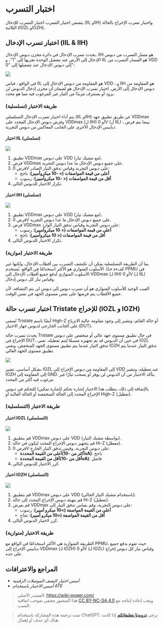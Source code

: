 # اختبار التسرب

يتضمن اختبار التسرب اختبار التسرب للإدخال (IIL وIIH) واختبار تسرب الإخراج بالحالة الثلاثية (IOZL وIOZH).

## اختبار تسرب الإدخال (IIL & IIH)

يحدث تسرب الإدخال في دائرة مخزن دبوس الإدخال. IIH هو مسار التسرب من دبوس الإدخال إلى الأرض عند تشغيل الوحدة تجريها إلى "1"، و IIL هو المسار التسرب من VDD إلى دبوس الإدخال عند تشغيلها إلى "0":

![](https://img.wiki-power.com/d/wiki-media/img/20220911215421.png)

في الواقع ، قياس IIL هو المقاومة من دبوس الإدخال إلى VDD ، و IIH هو المقاومة من دبوس الإدخال إلى الأرض. اختبار تسرب الإدخال هو لضمان أن مخزن إدخال الدبوس لن يزود أو يستنزف مزيدًا من التيار غير المرغوب فيه مما هو محدد.

### طريقة الاختبار (تسلسلية)

يتم أداء اختبار تسرب الإدخال التسلسلي (IIL وIIH) عن طريق تطبيق جهد VDDmax وفرض دبوس الإدخال المحدد على VDDmax (ل IIH) أو 0V (ل IIL) ، بينما يتم فرض دبابيس الإدخال الأخرى على الجانب المعاكس من دبوس التجربة.

#### اختبار IIL (تسلسلي)

![](https://img.wiki-power.com/d/wiki-media/img/20220911225521.png)

1. تطبيق VDDmax على دبوس VDD (مع مشبك تيار).
2. فرض VDDmax على جميع دبوس الإدخال ما عدا دبوس التجربة.
3. فرض 0V على دبوس التجربة وقياس تدفق التيار الصادر:
   - **أعلى من قيمة المواصفات (> -10 ميكروأمبير)**: ناجح
   - **أقل من قيمة المواصفات (< -10 ميكروأمبير)**: رسوب
4. تكرار الاختبار للدبوس التالي.

#### اختبار IIH (تسلسلي)

![](https://img.wiki-power.com/d/wiki-media/img/20220912113044.png)

1. تطبيق VDDmax على دبوس VDD (مع مشبك تيار).
2. فرض 0V على جميع دبوس الإدخال ما عدا دبوس التجربة.
3. فرض VDDmax على دبوس التجربة وقياس تدفق التيار الوارد:
   - **أعلى من قيمة المواصفات (> 10 ميكروأمبير)**: رسوب
   - **أقل من قيمة المواصفات (< 10 ميكروأمبير)**: ناجح
4. تكرار الاختبار للدبوس التالي.

### طريقة الاختبار (موازية)

بما أن الطريقة التسلسلية يمكن أن تكتشف التسرب بين أقطاب الإدخال، ولكنها غير كفءة جدًا. الأسلوب المتوازي هو الأكثر استخدامًا في الواقع. يُستخدم PPMU في الأسلوب المتوازي لدفع جميع أقطاب الإدخال إلى VDDmax (لـ IIH) أو 0V (لـ IIL) وقياس تيار كل دبوس إدخال.

العيب الوحيد للأسلوب المتوازي هو أن تسرب دبوس إلى دبوس لن يتم اكتشافه، لأن جميع الأقطاب يتم فرضها على نفس مستوى الجهد في نفس الوقت.

## اختبار تسرب حالة Tristate للإخراج (IOZL و IOZH)

تُسمى Tristate أيضًا باسم High-Z أو حالة العائم، وتشير إلى وجود مقاومة عالية الانزياح على الجانب الخارجي لدبوس جهاز الاختبار (DUT).

يحدث تسرب حالة Tristate في حال تطبيق مستوى جهد عالي أو منخفض على دبوس الإخراج في DUT، في حين أن الدبوس قد تم تجهيزه مسبقًا ليتم تعطيله. تعني IOZL تدفق التيار عندما يتم تطبيق مستوى الجهد المنخفض، وتعني IOZH تدفق التيار عندما يتم تطبيق مستوى الجهد العالي.

![](https://img.wiki-power.com/d/wiki-media/img/20220912120527.png)

بشكل أساسي، تشير IOZL إلى المقاومة من دبوس الإخراج إلى VDD عند تعطيله، وتشير IOZH إلى المقاومة إلى GND. يتأكد الاختبار من أن الدبوس لن يوفر أو يسحب تيارًا غير مرغوب فيه أكثر من المحدد.

بالإضافة إلى ذلك، يتطلب هذا الاختبار إشارة تحكم (إشارة تمكين) للتحكم في دبوس الإخراج المحدد إلى الحالة المنخفضة أو الحالة العالية أو High-Z (تعطيل).

### طريقة الاختبار (التسلسلية)

#### اختبار IOZL (التسلسلي)

![](https://img.wiki-power.com/d/wiki-media/img/20220912121730.png)

1. قم بتطبيق VDDmax على دبوس VDD (بواسطة مشبك التيار).
2. قم بتجهيز دبوس الإخراج المحدد ليكون في حالة Hi-Z (معطل).
3. فرض 0V على دبوس التجربة، وقيس تدفق التيار الخارج:
   - **أعلى من القيمة المحددة(أكثر من -10uA)**: ناجح
   - **أقل من القيمة المحددة(أقل من -10uA)**: فاشل
4. كرر الاختبار للدبوس التالي.

#### اختبار IOZH (التسلسلي)

![](https://img.wiki-power.com/d/wiki-media/img/20220912122050.png)

1. قم بتطبيق VDDmax على دبوس VDD (باستخدام مشبك التيار الحالي).
2. قم بتهيئة دبوس الإخراج المحدد إلى حالة Hi-Z (تعطيل).
3. قم بفرض VDDmax على دبوس التجربة، وقم بقياس تدفق التيار إلى:
   - **أعلى من القيمة المواصفة (>10 ميكرو أمبير)**: رسوب
   - **أقل من القيمة المواصفة (<10 ميكرو أمبير)**: نجاح
4. كرر لاختبار الدبوس التالي.

### طريقة الاختبار (متوازية)

الطريقة المتوازية هي الأكثر استخدامًا في الواقع مع PPMU، حيث تقوم بدفع جميع دبابيس الإخراج إلى VDDmax (لـ IOZH) أو 0V (لـ IOZL) وقياس تيار كل دبوس إخراج على حده.

## المراجع والاعترافات

- _أسس اختبار النصف الموصلات الرقمية_
- _أسس الاختبار باستخدام ATE_

> المصدر الأصلي: <https://wiki-power.com/>  
> هذا المنشور محمي بموجب اتفاقية [CC BY-NC-SA 4.0](https://creativecommons.org/licenses/by/4.0/deed.en) ويجب إعادة إنتاجه مع النسب.

> تمت ترجمة هذه المشاركة باستخدام ChatGPT، يرجى [**تزويدنا بتعليقاتكم**](https://github.com/linyuxuanlin/Wiki_MkDocs/issues/new) إذا كانت هناك أي حذف أو إهمال.
